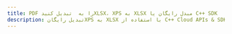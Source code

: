 ---title: PDF را به  تبدیل کنیدXLSX، XPS به XLSX مبدل رایگان یا C++ SDKdescription: تبدیل رایگانXPS به XLSX با استفاده از C++ Cloud APIs & SDK همچنین اسناد PDF را در Cloud ایجاد، ویرایش و رندر کنید.---
